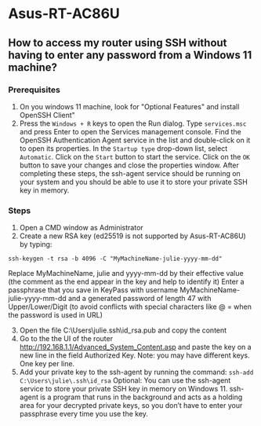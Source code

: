 # Asus-RT-AC86U

## How to access my router using SSH without having to enter any password from a Windows 11 machine?

### Prerequisites
1. On you windows 11 machine, look for "Optional Features" and install OpenSSH Client"
2. Press the ```Windows + R``` keys to open the Run dialog.
Type ```services.msc``` and press Enter to open the Services management console.
Find the OpenSSH Authentication Agent service in the list and double-click on it to open its properties.
In the ```Startup type``` drop-down list, select ```Automatic```.
Click on the ```Start``` button to start the service.
Click on the ```OK``` button to save your changes and close the properties window.
After completing these steps, the ssh-agent service should be running on your system and you should be able to use it to store your private SSH key in memory.

### Steps
1. Open a CMD window as Administrator
2. Create a new RSA key (ed25519 is not supported by Asus-RT-AC86U) by typing:
   
```ssh-keygen -t rsa -b 4096 -C "MyMachineName-julie-yyyy-mm-dd"```

Replace MyMachineName, julie and yyyy-mm-dd by their effective value (the comment as the end appear in the key and help to identify it)
Enter a passphrase that you save in KeyPass with username MyMachineName-julie-yyyy-mm-dd and a generated password of length 47 with Upper/Lower/Digit (to avoid conflicts with special characters like @ = when the password is used in URL)

3. Open the file C:\Users\julie\.ssh\id_rsa.pub and copy the content
4. Go to the the UI of the router http://192.168.1.1/Advanced_System_Content.asp
and paste the key on a new line in the field Authorized Key. Note: you may have different keys. One key per line.
5. Add your private key to the ssh-agent by running the command: ```ssh-add C:\Users\julie\.ssh\id_rsa```
Optional: You can use the ssh-agent service to store your private SSH key in memory on Windows 11. ssh-agent is a program that runs in the background and acts as a holding area for your decrypted private keys, so you don’t have to enter your passphrase every time you use the key.
